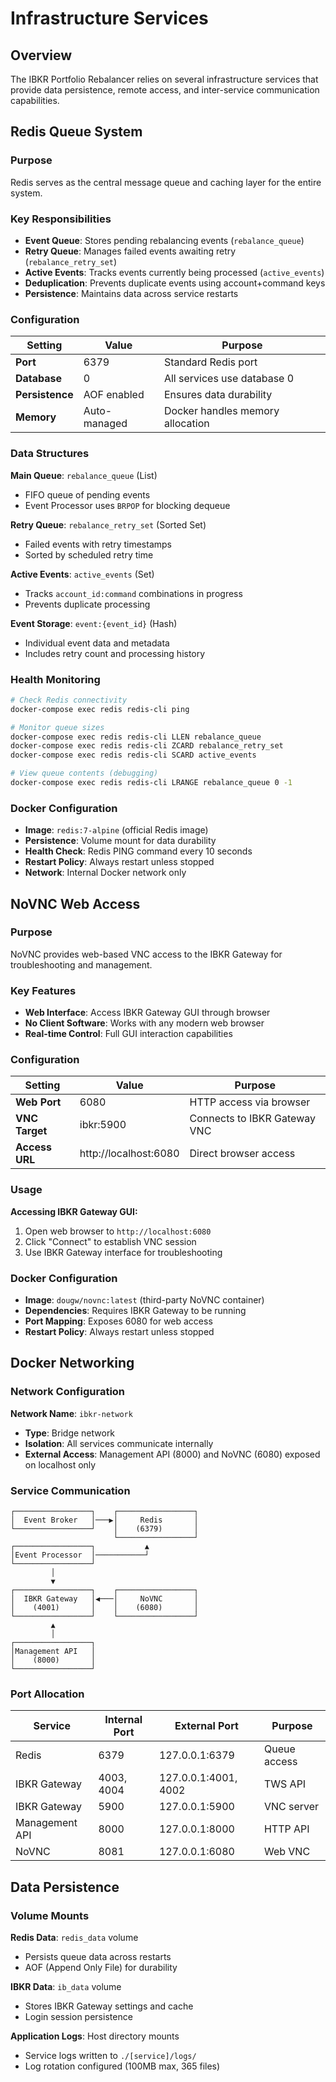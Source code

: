 # Infrastructure Services

## Overview

The IBKR Portfolio Rebalancer relies on several infrastructure services that provide data persistence, remote access, and inter-service communication capabilities.

## Redis Queue System

### Purpose
Redis serves as the central message queue and caching layer for the entire system.

### Key Responsibilities
- **Event Queue**: Stores pending rebalancing events (`rebalance_queue`)
- **Retry Queue**: Manages failed events awaiting retry (`rebalance_retry_set`)
- **Active Events**: Tracks events currently being processed (`active_events`)
- **Deduplication**: Prevents duplicate events using account+command keys
- **Persistence**: Maintains data across service restarts

### Configuration

| Setting | Value | Purpose |
|---------|-------|---------|
| **Port** | 6379 | Standard Redis port |
| **Database** | 0 | All services use database 0 |
| **Persistence** | AOF enabled | Ensures data durability |
| **Memory** | Auto-managed | Docker handles memory allocation |

### Data Structures

**Main Queue**: `rebalance_queue` (List)
- FIFO queue of pending events
- Event Processor uses `BRPOP` for blocking dequeue

**Retry Queue**: `rebalance_retry_set` (Sorted Set)  
- Failed events with retry timestamps
- Sorted by scheduled retry time

**Active Events**: `active_events` (Set)
- Tracks `account_id:command` combinations in progress
- Prevents duplicate processing

**Event Storage**: `event:{event_id}` (Hash)
- Individual event data and metadata
- Includes retry count and processing history

### Health Monitoring

```bash
# Check Redis connectivity
docker-compose exec redis redis-cli ping

# Monitor queue sizes
docker-compose exec redis redis-cli LLEN rebalance_queue
docker-compose exec redis redis-cli ZCARD rebalance_retry_set
docker-compose exec redis redis-cli SCARD active_events

# View queue contents (debugging)
docker-compose exec redis redis-cli LRANGE rebalance_queue 0 -1
```

### Docker Configuration

- **Image**: `redis:7-alpine` (official Redis image)
- **Persistence**: Volume mount for data durability
- **Health Check**: Redis PING command every 10 seconds
- **Restart Policy**: Always restart unless stopped
- **Network**: Internal Docker network only

## NoVNC Web Access

### Purpose
NoVNC provides web-based VNC access to the IBKR Gateway for troubleshooting and management.

### Key Features
- **Web Interface**: Access IBKR Gateway GUI through browser
- **No Client Software**: Works with any modern web browser
- **Real-time Control**: Full GUI interaction capabilities

### Configuration

| Setting | Value | Purpose |
|---------|-------|---------|
| **Web Port** | 6080 | HTTP access via browser |
| **VNC Target** | ibkr:5900 | Connects to IBKR Gateway VNC |
| **Access URL** | http://localhost:6080 | Direct browser access |

### Usage

**Accessing IBKR Gateway GUI:**
1. Open web browser to `http://localhost:6080`
2. Click "Connect" to establish VNC session
3. Use IBKR Gateway interface for troubleshooting

### Docker Configuration

- **Image**: `dougw/novnc:latest` (third-party NoVNC container)
- **Dependencies**: Requires IBKR Gateway to be running
- **Port Mapping**: Exposes 6080 for web access
- **Restart Policy**: Always restart unless stopped

## Docker Networking

### Network Configuration

**Network Name**: `ibkr-network`
- **Type**: Bridge network
- **Isolation**: All services communicate internally
- **External Access**: Management API (8000) and NoVNC (6080) exposed on localhost only

### Service Communication

```
┌─────────────────┐    ┌─────────────────┐
│  Event Broker   │───▶│     Redis       │
└─────────────────┘    │    (6379)       │
                       └─────────────────┘
┌─────────────────┐           ▲
│Event Processor  │───────────┘
└─────────────────┘
         │
         ▼
┌─────────────────┐    ┌─────────────────┐
│  IBKR Gateway   │◀───│     NoVNC       │
│    (4001)       │    │    (6080)       │
└─────────────────┘    └─────────────────┘
         ▲
         │
┌─────────────────┐
│Management API   │
│    (8000)       │
└─────────────────┘
```

### Port Allocation

| Service | Internal Port | External Port | Purpose |
|---------|---------------|---------------|---------|
| Redis | 6379 | 127.0.0.1:6379 | Queue access |
| IBKR Gateway | 4003, 4004 | 127.0.0.1:4001, 4002 | TWS API |
| IBKR Gateway | 5900 | 127.0.0.1:5900 | VNC server |
| Management API | 8000 | 127.0.0.1:8000 | HTTP API |
| NoVNC | 8081 | 127.0.0.1:6080 | Web VNC |

## Data Persistence

### Volume Mounts

**Redis Data**: `redis_data` volume
- Persists queue data across restarts
- AOF (Append Only File) for durability

**IBKR Data**: `ib_data` volume  
- Stores IBKR Gateway settings and cache
- Login session persistence

**Application Logs**: Host directory mounts
- Service logs written to `./[service]/logs/`
- Log rotation configured (100MB max, 365 files)

